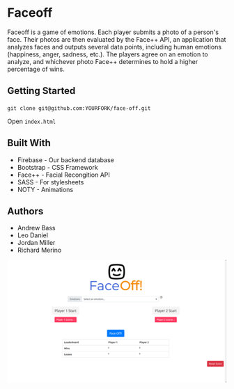# Faceoff

Faceoff is a game of emotions. Each player submits a photo of a person's face. Their photos are then evaluated by the Face++ API, an application that analyzes faces and outputs several data points, including human emotions (happiness, anger, sadness, etc.). The players agree on an emotion to analyze, and whichever photo Face++ determines to hold a higher percentage of wins.

## Getting Started

`git clone git@github.com:YOURFORK/face-off.git`

Open `index.html`

## Built With

* Firebase - Our backend database
* Bootstrap - CSS Framework
* Face++ - Facial Recongition API
* SASS - For stylesheets
* NOTY - Animations


## Authors

* Andrew Bass
* Leo Daniel
* Jordan Miller
* Richard Merino

![Face-Off-Screenshot](/assets/images/face-off-screenshot.png)
